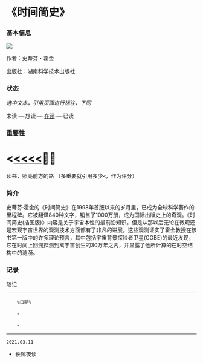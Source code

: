 # 《时间简史》



### 基本信息

![](https://img9.doubanio.com/view/subject/s/public/s9111416.jpg)

作者：史蒂芬・霍金

出版社：湖南科学技术出版社

### 状态

*选中文本，引用页面进行标注，下同* 

未读·—·想读·—·[在读](https://www.wolai.com/78WGKKpA3WaKtgnHD8XDFQ)·—·已读

### 重要性

# <[<<<<](https://www.wolai.com/1eL6RUkYCJMbP2kq9fraPZ)🚴🏻

 读书，照亮前方的路
（多重要就引用多少`<`，作为评分）


### 简介

史蒂芬·霍金的《时间简史》在1998年首版以来的岁月里，已成为全球科学著作的里程碑。它被翻译840种文字，销售了1000万册，成为国际出版史上的奇观。《时间简史(插图版)》内容是关于宇宙本性的最前沿知识。但是从那以后无论在微观还是宏观宇宙世界的观测技术方面都有了非凡的进展。这些观测证实了霍金教授在该书第一版中的许多理论预言，其中包括宇宙背景探险者卫星(COBE)的最近发现，它在时间上回溯探测到离宇宙创生的30万年之内，并显露了他所计算的在时空结构中的涟漪。

### 记录

随记

---

&ensp;&ensp;&ensp;&ensp;`%日期%`

&ensp;&ensp;&ensp;&ensp;- 

&ensp;&ensp;&ensp;&ensp;- 

---

`2021.03.11`

- 长廊夜读

